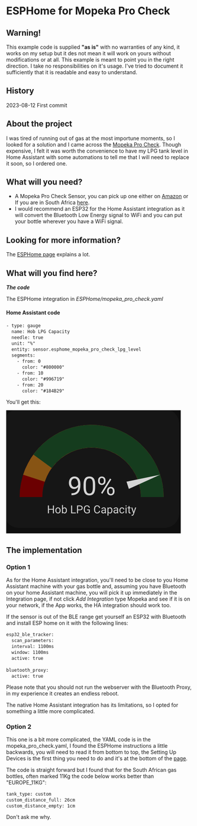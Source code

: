 # ESPHome for Mopeka Pro Check

## Warning!

This example code is supplied **"as is"** with no warranties of any kind, it works on my setup but it des not mean it will work on yours without modifications or at all. This example is meant to point you in the right direction. I take no responsibilities on it's usage. 
I've tried to document it sufficiently that it is readable and easy to understand.

## History

2023-08-12 First commit

## About the project

I was tired of running out of gas at the most importune moments, so I looked for a solution and I came across the [Mopeka Pro Check](https://www.mopekaiot.com/product/mopeka-pro-check-sensor-aluminum-lpg-cylinders-w-collar). Though expensive, I felt it was worth the convenience to have my LPG tank level in Home Assistant with some automations to tell me that I will need to replace it soon, so I ordered one.

## What will you need?

- A Mopeka Pro Check Sensor, you can pick up one either on [Amazon](https://www.amazon.com/dp/B09J6MXJKT) or If you are in South Africa [here](https://www.eyegas.co.za/pages/residential).
- I would recommend an ESP32 for the Home Assistant integration as it will convert the Bluetooth Low Energy signal to WiFi and you can put your bottle wherever you have a WiFi signal.

## Looking for more information?

The [ESPHome page](https://esphome.io/components/sensor/mopeka_pro_check.html?highlight=mopeka) explains a lot.

## What will you find here?

***The code***

The ESPHome integration in *ESPHome/mopeka_pro_check.yaml*

#### Home Assistant code

    - type: gauge
      name: Hob LPG Capacity
      needle: true
      unit: "%"
      entity: sensor.esphome_mopeka_pro_check_lpg_level
      segments:
        - from: 0
          color: "#800000"
        - from: 10
          color: "#996719"
        - from: 20
          color: "#184B29" 

You'll get this:

![Version 0.1](Images/LPG_Tank_Status.png)

## The implementation

### Option 1

As for the Home Assistant integration, you'll need to be close to you Home Assistant machine with your gas bottle and, assuming you have Bluetooth on your home Assistant machine, you will pick it up immediately in the Integration page, if not click *Add Integration* type Mopeka and see if it is on your network, if the App works, the HA integration should work too. 

If the sensor is out of the BLE range get yourself an ESP32 with Bluetooth and install ESP home on it with the following lines:

    esp32_ble_tracker:
      scan_parameters:
      interval: 1100ms
      window: 1100ms
      active: true

    bluetooth_proxy:
      active: true

Please note that you should not run the webserver with the Bluetooth Proxy, in my experience it creates an endless reboot. 

The native Home Assistant integration has its limitations, so I opted for something a little more complicated.

### Option 2

This one is a bit more complicated, the YAML code is in the mopeka_pro_check.yaml, I found the ESPHome instructions a little backwards, you will need to read it from bottom to top, the Setting Up Devices is the first thing you need to do and it's at the bottom of the [page](https://esphome.io/components/sensor/mopeka_pro_check.html?highlight=mopeka).

The code is straight forward but I found that for the South African gas bottles, often marked 11Kg the code below works better than "EUROPE_11KG":

    tank_type: custom
    custom_distance_full: 26cm
    custom_distance_empty: 1cm

Don't ask me why.
